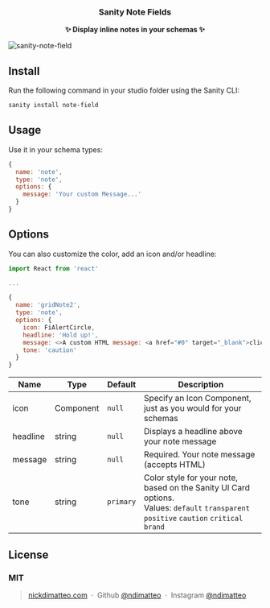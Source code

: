 <h3 align="center">
  Sanity Note Fields
</h3>
<p align="center">
  <strong>✨ Display inline notes in your schemas ✨</strong>
</p>

![sanity-note-field](https://user-images.githubusercontent.com/737188/110528285-fcad1600-80e5-11eb-9551-1809cb8c42a3.png)

## Install

Run the following command in your studio folder using the Sanity CLI:

```sh
sanity install note-field
```

## Usage

Use it in your schema types:

```js
{
  name: 'note',
  type: 'note',
  options: {
    message: 'Your custom Message...'
  }
}
```

## Options

You can also customize the color, add an icon and/or headline:

```js
import React from 'react'

...

{
  name: 'gridNote2',
  type: 'note',
  options: {
    icon: FiAlertCircle,
    headline: 'Hold up!',
    message: <>A custom HTML message: <a href="#0" target="_blank">click here</a></>,
    tone: 'caution'
  }
}
```

| Name     | Type      | Default   | Description                                                    |
| -------- | --------- | --------- | -------------------------------------------------------------- | 
| icon     | Component | `null`    | Specify an Icon Component, just as you would for your schemas  |
| headline | string    | `null`    | Displays a headline above your note message                    |
| message  | string    | `null`    | Required. Your note message (accepts HTML)                     |
| tone     | string    | `primary` | Color style for your note, based on the Sanity UI Card options. <br />Values: `default` `transparent` `positive` `caution` `critical` `brand` |



## License

### MIT
> [nickdimatteo.com](https://nickdimatteo.com) &nbsp;&middot;&nbsp;
> Github [@ndimatteo](https://github.com/ndimatteo) &nbsp;&middot;&nbsp;
> Instagram [@ndimatteo](https://instagram.com/ndimatteo)
